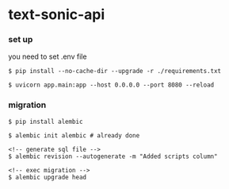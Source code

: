 # text-sonic-api

### set up

you need to set .env file

```
$ pip install --no-cache-dir --upgrade -r ./requirements.txt

$ uvicorn app.main:app --host 0.0.0.0 --port 8080 --reload
```

### migration

```
$ pip install alembic

$ alembic init alembic # already done

<!-- generate sql file -->
$ alembic revision --autogenerate -m "Added scripts column"

<!-- exec migration -->
$ alembic upgrade head
```
